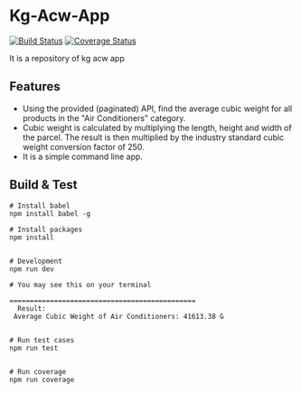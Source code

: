# Kg-Acw-App

[![Build Status](https://travis-ci.org/harryho/kw-acw-app.svg?branch=master)](https://travis-ci.org/harryho/kw-acw-app)
[![Coverage Status](https://coveralls.io/repos/github/harryho/kg-acw-app/badge.svg?branch=master)](https://coveralls.io/github/harryho/kg-acw-app?branch=master)

It is a repository of kg acw app

## Features

* Using the provided (paginated) API, find the average cubic weight for all products in the "Air Conditioners" category.
* Cubic weight is calculated by multiplying the length, height and width of the parcel. The result is then multiplied by the industry standard cubic weight conversion factor of 250.
* It is a simple command line app. 


## Build & Test

```
# Install babel
npm install babel -g

# Install packages
npm install


# Development
npm run dev

# You may see this on your terminal

==============================================
  Result:
 Average Cubic Weight of Air Conditioners: 41613.38 G


# Run test cases
npm run test


# Run coverage
npm run coverage



